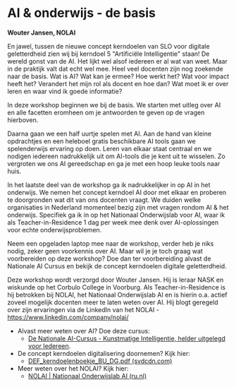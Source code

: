 # AI & onderwijs - de basis

**Wouter Jansen, NOLAI**

En jawel, tussen de nieuwe concept kerndoelen van SLO voor digitale
geletterdheid zien wij bij kerndoel 5 "Artificiële Intelligentie" staan! De
wereld gonst van de AI. Het lijkt wel alsof iedereen er al wat van weet. Maar
in de praktijk valt dat echt wel mee. Heel veel docenten zijn nog zoekende
naar de basis. Wat is AI? Wat kan je ermee? Hoe werkt het? Wat voor impact
heeft het? Verandert het mijn rol als docent en hoe dan? Wat moet ik er over
leren en waar vind ik goede informatie? 

In deze workshop beginnen we bij de basis. We starten met uitleg over AI en
alle facetten eromheen om je antwoorden te geven op de vragen hierboven. 

Daarna gaan we een half uurtje spelen met AI. Aan de hand van kleine
opdrachtjes en een heleboel gratis beschikbare AI tools gaan we spelenderwijs
ervaring op doen. Leren van elkaar staat centraal en we nodigen iedereen
nadrukkelijk uit om AI-tools die je kent uit te wisselen. Zo vergroten we ons
AI gereedschap en ga je met een hoop leuke tools naar huis. 

In het laatste deel van de workshop ga ik nadrukkelijker in op AI in het
onderwijs. We nemen het concept kerndoel AI door met elkaar en proberen te
doorgronden wat dit van ons docenten vraagt. We duiden welke organisaties in
Nederland momenteel bezig zijn met vragen rondom AI & het onderwijs. Specifiek
ga ik in op het Nationaal Onderwijslab voor AI, waar ik als
Teacher-in-Residence 1 dag per week mee denk over AI-oplossingen voor echte
onderwijsproblemen. 

Neem een opgeladen laptop mee naar de workshop, verder heb je niks nodig,
zeker geen voorkennis over AI. Maar wil je je toch graag wat voorbereiden op
deze workshop? Doe dan ter voorbereiding alvast de Nationale AI Cursus en
bekijk de concept kerndoelen digitale geletterdheid. 

Deze workshop wordt verzorgd door Wouter Jansen. Hij is leraar NASK en
wiskunde op het Corbulo College in Voorburg. Als Teacher-in-Residence is hij
betrokken bij NOLAI, het Nationaal Onderwijslab AI en is hierin o.a. actief
zoveel mogelijk docenten meer te laten weten over AI. Hij blogt geregeld over
zijn ervaringen via de LinkedIn van het NOLAI -
https://www.linkedin.com/company/nolai/


* Alvast meer weten over AI? Doe deze cursus: 
    * [De Nationale AI-Cursus - Kunstmatige Intelligentie, helder uitgelegd voor Iedereen](https://www.ai-cursus.nl).
* De concept kerndoelen digitalisering doornemen? Kijk hier: 
    * [DEF_kerndoelenboekje_BU_DG.pdf (svdcdn.com)](https://slo-kerndoelen.files.svdcdn.com/production/uploads/assets/updates/DEF_kerndoelenboekje_BU_DG.pdf?dm=1709640714) 
* Meer weten over het NOLAI? Kijk hier: 
    * [NOLAI | Nationaal Onderwijslab AI (ru.nl)](https://www.ru.nl/nolai)